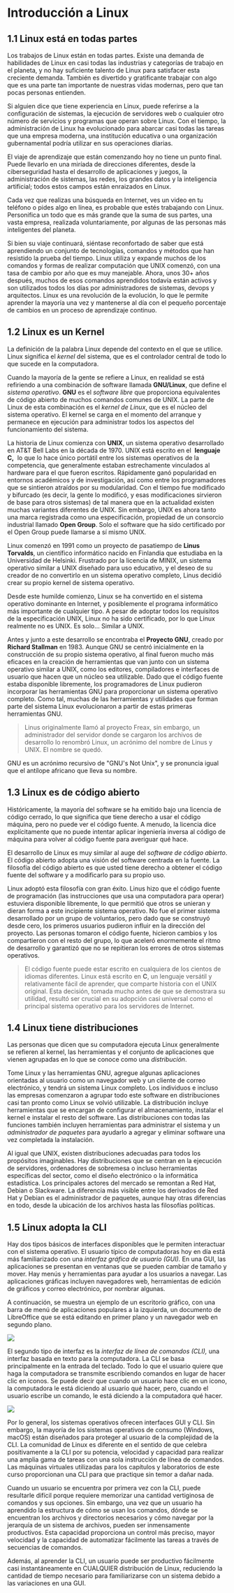 # Introducción a Linux

## 1.1 Linux está en todas partes

Los trabajos de Linux están en todas partes. Existe una demanda de habilidades de Linux en casi todas las industrias y categorías de trabajo en el planeta, y no hay suficiente talento de Linux para satisfacer esta creciente demanda. También es divertido y gratificante trabajar con algo que es una parte tan importante de nuestras vidas modernas, pero que tan pocas personas entienden.

Si alguien dice que tiene experiencia en Linux, puede referirse a la configuración de sistemas, la ejecución de servidores web o cualquier otro número de servicios y programas que operan sobre Linux. Con el tiempo, la administración de Linux ha evolucionado para abarcar casi todas las tareas que una empresa moderna, una institución educativa o una organización gubernamental podría utilizar en sus operaciones diarias.

El viaje de aprendizaje que están comenzando hoy no tiene un punto final. Puede llevarlo en una miríada de direcciones diferentes, desde la ciberseguridad hasta el desarrollo de aplicaciones y juegos, la administración de sistemas, las redes, los grandes datos y la inteligencia artificial; todos estos campos están enraizados en Linux.

Cada vez que realizas una búsqueda en Internet, ves un video en tu teléfono o pides algo en línea, es probable que estés trabajando con Linux. Personifica un todo que es más grande que la suma de sus partes, una vasta empresa, realizada voluntariamente, por algunas de las personas más inteligentes del planeta.

Si bien su viaje continuará, siéntase reconfortado de saber que está aprendiendo un conjunto de tecnologías, comandos y métodos que han resistido la prueba del tiempo. Linux utiliza y expande muchos de los comandos y formas de realizar computación que UNIX comenzó, con una tasa de cambio por año que es muy manejable. Ahora, unos 30+ años después, muchos de esos comandos aprendidos todavía están activos y son utilizados todos los días por administradores de sistemas, devops y arquitectos. Linux es una revolución de la evolución, lo que le permite aprender la mayoría una vez y mantenerse al día con el pequeño porcentaje de cambios en un proceso de aprendizaje continuo.
## 1.2 Linux es un Kernel

La definición de la palabra Linux depende del contexto en el que se utilice. Linux significa el _kernel_ del sistema, que es el controlador central de todo lo que sucede en la computadora.

Cuando la mayoría de la gente se refiere a Linux, en realidad se está refiriendo a una combinación de software llamada **GNU/Linux**, que define el _sistema operativo_. **GNU** es el _software libre_ que proporciona equivalentes de código abierto de muchos comandos comunes de UNIX. La parte de Linux de esta combinación es el _kernel de Linux_, que es el núcleo del sistema operativo. El kernel se carga en el momento del arranque y permanece en ejecución para administrar todos los aspectos del funcionamiento del sistema.

La historia de Linux comienza con **UNIX**, un sistema operativo desarrollado en AT&T Bell Labs en la década de 1970. UNIX está escrito en el  **lenguaje C,**  lo que lo hace único portátil entre los sistemas operativos de la competencia, que generalmente estaban estrechamente vinculados al hardware para el que fueron escritos. Rápidamente ganó popularidad en entornos académicos y de investigación, así como entre los programadores que se sintieron atraídos por su modularidad. Con el tiempo fue modificado y bifurcado (es decir, la gente lo modificó, y esas modificaciones sirvieron de base para otros sistemas) de tal manera que en la actualidad existen muchas variantes diferentes de UNIX. Sin embargo, UNIX es ahora tanto una marca registrada como una especificación, propiedad de un consorcio industrial llamado **Open Group**. Solo el software que ha sido certificado por el Open Group puede llamarse a sí mismo UNIX.

Linux comenzó en 1991 como un proyecto de pasatiempo de **Linus Torvalds**, un científico informático nacido en Finlandia que estudiaba en la Universidad de Helsinki. Frustrado por la licencia de MINIX, un sistema operativo similar a UNIX diseñado para uso educativo, y el deseo de su creador de no convertirlo en un sistema operativo completo, Linus decidió crear su propio kernel de sistema operativo.

Desde este humilde comienzo, Linux se ha convertido en el sistema operativo dominante en Internet, y posiblemente el programa informático más importante de cualquier tipo. A pesar de adoptar todos los requisitos de la especificación UNIX, Linux no ha sido certificado, por lo que Linux realmente no es UNIX. Es solo... Similar a UNIX.

Antes y junto a este desarrollo se encontraba el **Proyecto GNU**, creado por **Richard Stallman** en 1983. Aunque GNU se centró inicialmente en la construcción de su propio sistema operativo, al final fueron mucho más eficaces en la creación de herramientas que van junto con un sistema operativo similar a UNIX, como los editores, compiladores e interfaces de usuario que hacen que un núcleo sea utilizable. Dado que el código fuente estaba disponible libremente, los programadores de Linux pudieron incorporar las herramientas GNU para proporcionar un sistema operativo completo. Como tal, muchas de las herramientas y utilidades que forman parte del sistema Linux evolucionaron a partir de estas primeras herramientas GNU.

>Linus originalmente llamó al proyecto Freax, sin embargo, un administrador del servidor donde se cargaron los archivos de desarrollo lo renombró Linux, un acrónimo del nombre de Linus y UNIX. El nombre se quedó.

GNU es un acrónimo recursivo de "GNU's Not Unix", y se pronuncia igual que el antílope africano que lleva su nombre.
## 1.3 Linux es de código abierto

Históricamente, la mayoría del software se ha emitido bajo una licencia de código cerrado, lo que significa que tiene derecho a usar el código máquina, pero no puede ver el código fuente. A menudo, la licencia dice explícitamente que no puede intentar aplicar ingeniería inversa al código de máquina para volver al código fuente para averiguar qué hace.

El desarrollo de Linux es muy similar al auge del _software de código abierto_. El código abierto adopta una visión del software centrada en la fuente. La filosofía del código abierto es que usted tiene derecho a obtener el código fuente del software y a modificarlo para su propio uso.

Linux adoptó esta filosofía con gran éxito. Linus hizo que el código fuente de programación (las instrucciones que usa una computadora para operar) estuviera disponible libremente, lo que permitió que otros se unieran y dieran forma a este incipiente sistema operativo. No fue el primer sistema desarrollado por un grupo de voluntarios, pero dado que se construyó desde cero, los primeros usuarios pudieron influir en la dirección del proyecto. Las personas tomaron el código fuente, hicieron cambios y los compartieron con el resto del grupo, lo que aceleró enormemente el ritmo de desarrollo y garantizó que no se repitieran los errores de otros sistemas operativos.

>El código fuente puede estar escrito en cualquiera de los cientos de idiomas diferentes. Linux está escrito en **C**, un lenguaje versátil y relativamente fácil de aprender, que comparte historia con el UNIX original. Esta decisión, tomada mucho antes de que se demostrara su utilidad, resultó ser crucial en su adopción casi universal como el principal sistema operativo para los servidores de Internet.

## 1.4 Linux tiene distribuciones

Las personas que dicen que su computadora ejecuta Linux generalmente se refieren al kernel, las herramientas y el conjunto de aplicaciones que vienen agrupadas en lo que se conoce como una _distribución_.

Tome Linux y las herramientas GNU, agregue algunas aplicaciones orientadas al usuario como un navegador web y un cliente de correo electrónico, y tendrá un sistema Linux completo. Los individuos e incluso las empresas comenzaron a agrupar todo este software en distribuciones casi tan pronto como Linux se volvió utilizable. La distribución incluye herramientas que se encargan de configurar el almacenamiento, instalar el kernel e instalar el resto del software. Las distribuciones con todas las funciones también incluyen herramientas para administrar el sistema y un _administrador de paquetes_ para ayudarlo a agregar y eliminar software una vez completada la instalación.

Al igual que UNIX, existen distribuciones adecuadas para todos los propósitos imaginables. Hay distribuciones que se centran en la ejecución de servidores, ordenadores de sobremesa o incluso herramientas específicas del sector, como el diseño electrónico o la informática estadística. Los principales actores del mercado se remontan a Red Hat, Debian o Slackware. La diferencia más visible entre los derivados de Red Hat y Debian es el administrador de paquetes, aunque hay otras diferencias en todo, desde la ubicación de los archivos hasta las filosofías políticas.
## 1.5 Linux adopta la CLI

Hay dos tipos básicos de interfaces disponibles que le permiten interactuar con el sistema operativo. El usuario típico de computadoras hoy en día está más familiarizado con una _interfaz gráfica de usuario (GUI)._ En una GUI, las aplicaciones se presentan en ventanas que se pueden cambiar de tamaño y mover. Hay menús y herramientas para ayudar a los usuarios a navegar. Las aplicaciones gráficas incluyen navegadores web, herramientas de edición de gráficos y correo electrónico, por nombrar algunas.

A continuación, se muestra un ejemplo de un escritorio gráfico, con una barra de menú de aplicaciones populares a la izquierda, un documento de LibreOffice que se está editando en primer plano y un navegador web en segundo plano.

![](img/20241001160110.png)

El segundo tipo de interfaz es la _interfaz de línea de comandos (CLI),_ una interfaz basada en texto para la computadora. La CLI se basa principalmente en la entrada del teclado. Todo lo que el usuario quiere que haga la computadora se transmite escribiendo comandos en lugar de hacer clic en iconos. Se puede decir que cuando un usuario hace clic en un icono, la computadora le está diciendo al usuario qué hacer, pero, cuando el usuario escribe un comando, le está diciendo a la computadora qué hacer.

![](img/20241001160200.png)

Por lo general, los sistemas operativos ofrecen interfaces GUI y CLI. Sin embargo, la mayoría de los sistemas operativos de consumo (Windows, macOS) están diseñados para proteger al usuario de la complejidad de la CLI. La comunidad de Linux es diferente en el sentido de que celebra positivamente a la CLI por su potencia, velocidad y capacidad para realizar una amplia gama de tareas con una sola instrucción de línea de comandos. Las máquinas virtuales utilizadas para los capítulos y laboratorios de este curso proporcionan una CLI para que practique sin temor a dañar nada.

Cuando un usuario se encuentra por primera vez con la CLI, puede resultarle difícil porque requiere memorizar una cantidad vertiginosa de comandos y sus opciones. Sin embargo, una vez que un usuario ha aprendido la estructura de cómo se usan los comandos, dónde se encuentran los archivos y directorios necesarios y cómo navegar por la jerarquía de un sistema de archivos, pueden ser inmensamente productivos. Esta capacidad proporciona un control más preciso, mayor velocidad y la capacidad de automatizar fácilmente las tareas a través de secuencias de comandos.

Además, al aprender la CLI, un usuario puede ser productivo fácilmente casi instantáneamente en CUALQUIER distribución de Linux, reduciendo la cantidad de tiempo necesario para familiarizarse con un sistema debido a las variaciones en una GUI.

